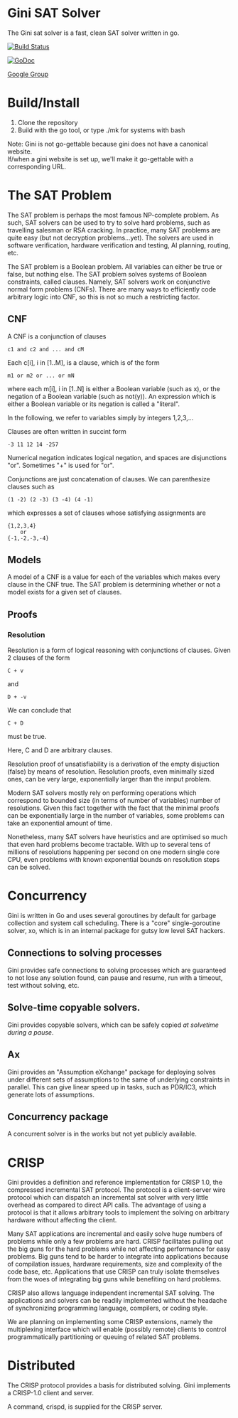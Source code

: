 # Gini SAT Solver

The Gini sat solver is a fast, clean SAT solver written in go. 

[![Build Status](https://travis-ci.org/IRIFrance/gini.svg?branch=master)](https://travis-ci.org/IRIFrance/gini)

[![GoDoc](https://godoc.org/github.com/IRIFrance/gini?status.svg)](https://godoc.org/github.com/IRIFrance/gini)

[Google Group](https://groups.google.com/d/forum/ginisat)


# Build/Install

1. Clone the repository
1. Build with the go tool, or type ./mk for systems with bash

Note: Gini is not go-gettable because gini does not have a canonical website.  
If/when a gini website is set up, we'll make it go-gettable with a corresponding
URL.

# The SAT Problem

The SAT problem is perhaps the most famous NP-complete problem.  As such, SAT
solvers can be used to try to solve hard problems, such as travelling salesman
or RSA cracking. In practice, many SAT problems are quite easy (but not
decryption problems...yet).  The solvers are used in software verification,
hardware verification and testing, AI planning, routing, etc.

The SAT problem is a Boolean problem.  All variables can either be true or
false, but nothing else.  The SAT problem solves systems of Boolean
constraints, called clauses.  Namely, SAT solvers work on conjunctive normal
form problems (CNFs).  There are many ways to efficiently code arbitrary logic
into CNF, so this is not so much a restricting factor.

## CNF
A CNF is a conjunction of clauses

    c1 and c2 and ... and cM

Each c[i], i in [1..M], is a clause, which is of the form

    m1 or m2 or ... or mN

where each m[i], i in [1..N] is either a Boolean variable (such as x), or the
negation of a Boolean variable (such as not(y)).  An expression which is either
a Boolean variable or its negation is called a "literal".

In the following, we refer to variables simply by integers 1,2,3,...

Clauses are often written in succint form

    -3 11 12 14 -257

Numerical negation indicates logical negation, and spaces are disjunctions
"or".  Sometimes "+" is used for "or".

Conjunctions are just concatenation of clauses.  We can parenthesize clauses
such as

    (1 -2) (2 -3) (3 -4) (4 -1)

which expresses a set of clauses whose satisfying assignments are

    {1,2,3,4}
        or
    {-1,-2,-3,-4}

## Models
A model of a CNF is a value for each of the variables which makes every clause 
in the CNF true.  The SAT problem is determining whether or not a model exists
for a given set of clauses.


## Proofs

### Resolution

Resolution is a form of logical reasoning with conjunctions of clauses.  Given
2 clauses of the form

    C + v
and

    D + -v

We can conclude that 

    C + D

must be true.

Here, C and D are arbitrary clauses.

Resolution proof of unsatisfiability is a derivation of the empty disjuction
(false) by means of resolution.  Resolution proofs, even minimally sized ones,
can be very large, exponentially larger than the innput problem.

Modern SAT solvers mostly rely on performing operations which correspond to
bounded size (in terms of number of variables) number of resolutions.  Given
this fact together with the fact that the minimal proofs can be exponentially
large in the number of variables, some problems can take an exponential amount
of time.

Nonetheless, many SAT solvers have heuristics and are optimised so much that
even hard problems become tractable.  With up to several tens of millions of
resolutions happening per second on one modern single core CPU, even problems
with known exponential bounds on resolution steps can be solved.

# Concurrency
Gini is written in Go and uses several goroutines by default for garbage
collection and system call scheduling.  There is a "core" single-goroutine
solver, xo, which is in an internal package for gutsy low level SAT hackers. 

## Connections to solving processes
Gini provides safe connections to solving processes which are guaranteed to not
lose any solution found, can pause and resume, run with a timeout, test without
solving, etc.

## Solve-time copyable solvers.
Gini provides copyable solvers, which can be safely copied *at solvetime during
a pause*.

## Ax
Gini provides an "Assumption eXchange" package for deploying solves
under different sets of assumptions to the same of underlying constraints
in parallel. This can give linear speed up in tasks, such as PDR/IC3, which 
generate lots of assumptions.

## Concurrency package
A concurrent solver is in the works but not yet publicly available.


# CRISP

Gini provides a definition and reference implementation for CRISP 1.0, the 
compressed incremental SAT protocol.  The protocol is a client-server
wire protocol which can dispatch an incremental sat solver with very
little overhead as compared to direct API calls.  The advantage of 
using a protocol is that it allows arbitrary tools to implement the solving
on arbitrary hardware without affecting the client.  

Many SAT applications are incremental and easily solve huge numbers of problems
while only a few problems are hard.  CRISP facilitates pulling out the big guns
for the hard problems while not affecting performance for easy problems.  Big
guns tend to be harder to integrate into applications because of compilation
issues, hardware requirements, size and complexity of the code base, etc.
Applications that use CRISP can truly isolate themselves from the woes of
integrating big guns while benefiting on hard problems.

CRISP also allows language independent incremental SAT solving.  The applications
and solvers can be readily implemented without the headache of synchronizing
programming language, compilers, or coding style.

We are planning on implementing some CRISP extensions, namely the multiplexing
interface which will enable (possibly remote) clients to control
programmatically partitioning or queuing of related SAT problems.

# Distributed
The CRISP protocol provides a basis for distributed solving.  Gini implements
a CRISP-1.0 client and server.  

A command, crispd, is supplied for the CRISP server.

